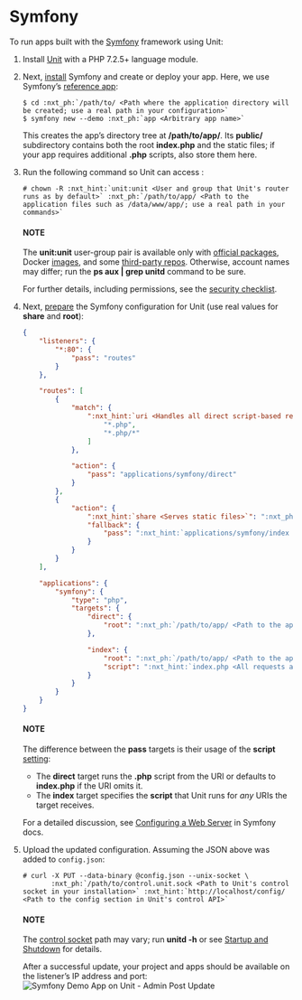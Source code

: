# Symfony

To run apps built with the [Symfony](https://symfony.com) framework using Unit:

1. Install [Unit](../installation.md#installation-precomp-pkgs) with a PHP 7.2.5+ language module.
2. Next, [install](https://symfony.com/doc/current/setup.html) Symfony and
   create or deploy your app.  Here, we use Symfony’s [reference app](https://symfony.com/doc/current/setup.html#the-symfony-demo-application):
   ```console
   $ cd :nxt_ph:`/path/to/ <Path where the application directory will be created; use a real path in your configuration>`
   $ symfony new --demo :nxt_ph:`app <Arbitrary app name>`
   ```

   This creates the app’s directory tree at **/path/to/app/**.  Its
   **public/** subdirectory contains both the root **index.php** and
   the static files; if your app requires additional **.php** scripts, also
   store them here.
3. Run the following command so Unit can access :
   ```console
   # chown -R :nxt_hint:`unit:unit <User and group that Unit's router runs as by default>` :nxt_ph:`/path/to/app/ <Path to the application files such as /data/www/app/; use a real path in your commands>`
   ```

   #### NOTE
   The **unit:unit** user-group pair is available only with [official
   packages](../installation.md#installation-precomp-pkgs), Docker [images](../installation.md#installation-docker), and some [third-party repos](../installation.md#installation-community-repos).  Otherwise, account names may differ; run
   the **ps aux | grep unitd** command to be sure.

   For further details, including permissions, see the [security checklist](security.md#security-apps).
4. Next, [prepare](../configuration.md#configuration-php) the Symfony configuration for Unit
   (use real values for **share** and **root**):
   ```json
   {
       "listeners": {
           "*:80": {
               "pass": "routes"
           }
       },

       "routes": [
           {
               "match": {
                   ":nxt_hint:`uri <Handles all direct script-based requests>`": [
                       "*.php",
                       "*.php/*"
                   ]
               },

               "action": {
                   "pass": "applications/symfony/direct"
               }
           },
           {
               "action": {
                   ":nxt_hint:`share <Serves static files>`": ":nxt_ph:`/path/to/app/ <Path to the application directory; use a real path in your configuration>`public$uri",
                   "fallback": {
                       "pass": ":nxt_hint:`applications/symfony/index <Uses the index.php at the root as the last resort>`"
                   }
               }
           }
       ],

       "applications": {
           "symfony": {
               "type": "php",
               "targets": {
                   "direct": {
                       "root": ":nxt_ph:`/path/to/app/ <Path to the application directory; use a real path in your configuration>`public/"
                   },

                   "index": {
                       "root": ":nxt_ph:`/path/to/app/ <Path to the application directory; use a real path in your configuration>`public/",
                       "script": ":nxt_hint:`index.php <All requests are handled by a single script>`"
                   }
               }
           }
       }
   }
   ```

   #### NOTE
   The difference between the **pass** targets is their usage of the
   **script** [setting](../configuration.md#configuration-php):
   - The **direct** target runs the **.php** script from the URI or
     defaults to **index.php** if the URI omits it.
   - The **index** target specifies the **script** that Unit runs
     for *any* URIs the target receives.

   For a detailed discussion, see [Configuring a Web Server](https://symfony.com/doc/current/setup/web_server_configuration.html) in
   Symfony docs.
5. Upload the updated configuration.  Assuming the JSON above was added to
   `config.json`:
   ```console
   # curl -X PUT --data-binary @config.json --unix-socket \
          :nxt_ph:`/path/to/control.unit.sock <Path to Unit's control socket in your installation>` :nxt_hint:`http://localhost/config/ <Path to the config section in Unit's control API>`
   ```

   #### NOTE
   The [control socket](../controlapi.md#configuration-socket) path may vary; run
   **unitd -h** or see [Startup and Shutdown](source.md#source-startup) for details.

   After a successful update, your project and apps should be available on the
   listener’s IP address and port:
   ![Symfony Demo App on Unit - Admin Post Update](images/symfony.png)
